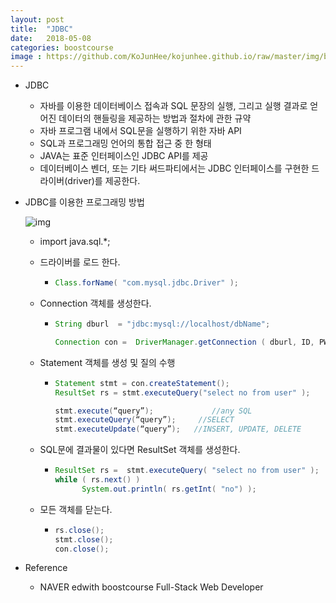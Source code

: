 ```yaml
---
layout: post
title:  "JDBC"
date:   2018-05-08
categories: boostcourse
image : https://github.com/KoJunHee/kojunhee.github.io/raw/master/img/boostcourse.jpg
---
```


- JDBC

  - 자바를 이용한 데이터베이스 접속과 SQL 문장의 실행, 그리고 실행 결과로 얻어진 데이터의 핸들링을 제공하는 방법과 절차에 관한 규약
  - 자바 프로그램 내에서 SQL문을 실행하기 위한 자바 API
  - SQL과 프로그래밍 언어의 통합 접근 중 한 형태
  - JAVA는 표준 인터페이스인 JDBC API를 제공
  - 데이터베이스 벤더, 또는 기타 써드파티에서는 JDBC 인터페이스를 구현한 드라이버(driver)를 제공한다.

- JDBC를 이용한 프로그래밍 방법

  ![img](https://github.com/KoJunHee/kojunhee.github.io/raw/master/img/jdbc.png)

  - import java.sql.*;

  - 드라이버를 로드 한다.

    - ```java
      Class.forName( "com.mysql.jdbc.Driver" );
      ```

  - Connection 객체를 생성한다.

    - ```java
      String dburl  = "jdbc:mysql://localhost/dbName";
      
      Connection con =  DriverManager.getConnection ( dburl, ID, PWD );
      ```

  - Statement 객체를 생성 및 질의 수행

    - ```java
      Statement stmt = con.createStatement(); 
      ResultSet rs = stmt.executeQuery("select no from user" );
      
      stmt.execute(“query”);             //any SQL
      stmt.executeQuery(“query”);     //SELECT
      stmt.executeUpdate(“query”);   //INSERT, UPDATE, DELETE
      ```

  - SQL문에 결과물이 있다면 ResultSet 객체를 생성한다.

    - ```java
      ResultSet rs =  stmt.executeQuery( "select no from user" );
      while ( rs.next() )
            System.out.println( rs.getInt( "no") );
      ```

  - 모든 객체를 닫는다.

    - ```java
      rs.close();
      stmt.close();
      con.close();
      ```

- Reference
  - NAVER edwith boostcourse Full-Stack Web Developer 